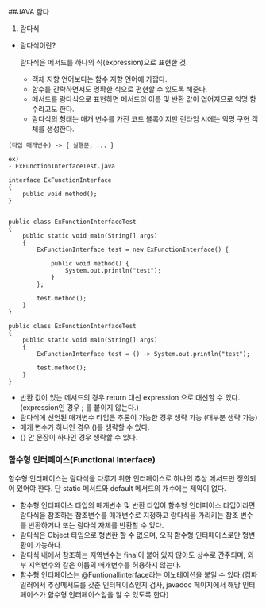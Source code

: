 ##JAVA 람다 

1. 람다식

- 람다식이란?

	람다식은 메서드를 하나의 식(expression)으로 표현한 것.
    
    - 객체 지향 언어보다는 함수 지향 언어에 가깝다.
    - 함수를 간략하면서도 명확한 식으로 편현할 수 있도록 해준다.
    - 메서드를 람다식으로 표현하면 메서드의 이름 및 반환 값이 업어지므로 익명 함수라고도 한다.
	- 람다식의 형태는 매개 변수를 가진 코드 블록이지만 런타임 시에는 익명 구현 객체를 생성한다.


```
(타입 매개변수) -> { 실행문; ... }

ex)
- ExFunctionInterfaceTest.java

interface ExFunctionInterface
{
    public void method();
}


public class ExFunctionInterfaceTest
{
    public static void main(String[] args)
    {
        ExFunctionInterface test = new ExFunctionInterface() {

            public void method() {
                System.out.println("test");
            }
        };

        test.method();
    }
}

public class ExFunctionInterfaceTest
{
    public static void main(String[] args)
    {
        ExFunctionInterface test = () -> System.out.println("test");

        test.method();
    }
}

```

- 반환 값이 있는 메서드의 경우 return 대신 expression 으로 대신할 수 있다.
	(expression인 경우 ; 를 붙이지 않는다.)
- 람다식에 선언된 매개변수 타입은 추론이 가능한 경우 생략 가능 (대부분 생략 가능)
- 매개 변수가 하나인 경우 ()를 생략할 수 있다.
- {} 안 문장이 하나인 경우 생략할 수 있다.

### 함수형 인터페이스(Functional Interface)

함수형 인터페이스는 람다식을 다루기 위한 인터페이스로 하나의 추상 메서드만 정의되어 있어야 한다. 단 static 메서드와 default 메서드의 개수에는 제약이 없다.
- 함수형 인터페이스 타입의 매개변수 및 반환 타입이 함수형 인터페이스 타입이라면 람다식을 참조하는 참조변수를 매개변수로 지정하고 람다식을 가리키는 참조 변수를 반환하거나 또는 람다식 자체를 반환할 수 있다.
- 람다식은 Object 타입으로 형변환 할 수 없으며, 오직 함수형 인터페이스로만 형변환이 가능하다.
- 람다식 내에서 참조하는 지역변수는 final이 붙어 있지 않아도 상수로 간주되며, 외부 지역변수와 같은 이름의 매개변수를 허용하지 않는다.
- 함수형 인터페이스는 @Funtionallinterface라는 어노테이션을 붙일 수 있다.(컴파일러에서 추상메서드를 갖춘 인터페이스인지 검사, javadoc 페이지에서 해당 인터페이스가 함수형 인터페이스임을 알 수 있도록 한다)


